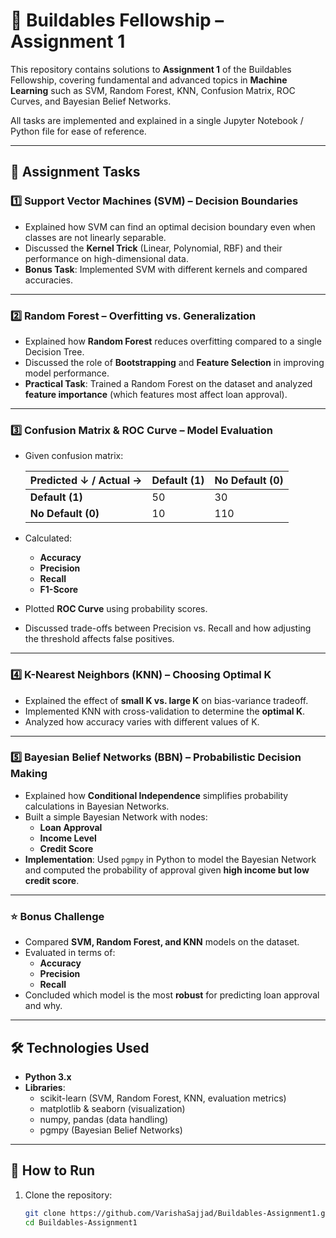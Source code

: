 # 📘 Buildables Fellowship – Assignment 1  

This repository contains solutions to **Assignment 1** of the Buildables Fellowship, covering fundamental and advanced topics in **Machine Learning** such as SVM, Random Forest, KNN, Confusion Matrix, ROC Curves, and Bayesian Belief Networks.  

All tasks are implemented and explained in a single Jupyter Notebook / Python file for ease of reference.  

---

## 📑 Assignment Tasks  

### 1️⃣ Support Vector Machines (SVM) – Decision Boundaries  
- Explained how SVM can find an optimal decision boundary even when classes are not linearly separable.  
- Discussed the **Kernel Trick** (Linear, Polynomial, RBF) and their performance on high-dimensional data.  
- **Bonus Task**: Implemented SVM with different kernels and compared accuracies.  

---

### 2️⃣ Random Forest – Overfitting vs. Generalization  
- Explained how **Random Forest** reduces overfitting compared to a single Decision Tree.  
- Discussed the role of **Bootstrapping** and **Feature Selection** in improving model performance.  
- **Practical Task**: Trained a Random Forest on the dataset and analyzed **feature importance** (which features most affect loan approval).  

---

### 3️⃣ Confusion Matrix & ROC Curve – Model Evaluation  
- Given confusion matrix:  

  | Predicted ↓ / Actual → | Default (1) | No Default (0) |  
  |-------------------------|-------------|----------------|  
  | **Default (1)**         | 50          | 30             |  
  | **No Default (0)**      | 10          | 110            |  

- Calculated:  
  - **Accuracy**  
  - **Precision**  
  - **Recall**  
  - **F1-Score**  
- Plotted **ROC Curve** using probability scores.  
- Discussed trade-offs between Precision vs. Recall and how adjusting the threshold affects false positives.  

---

### 4️⃣ K-Nearest Neighbors (KNN) – Choosing Optimal K  
- Explained the effect of **small K vs. large K** on bias-variance tradeoff.  
- Implemented KNN with cross-validation to determine the **optimal K**.  
- Analyzed how accuracy varies with different values of K.  

---

### 5️⃣ Bayesian Belief Networks (BBN) – Probabilistic Decision Making  
- Explained how **Conditional Independence** simplifies probability calculations in Bayesian Networks.  
- Built a simple Bayesian Network with nodes:  
  - **Loan Approval**  
  - **Income Level**  
  - **Credit Score**  
- **Implementation**: Used `pgmpy` in Python to model the Bayesian Network and computed the probability of approval given **high income but low credit score**.  

---

### ⭐ Bonus Challenge  
- Compared **SVM, Random Forest, and KNN** models on the dataset.  
- Evaluated in terms of:  
  - **Accuracy**  
  - **Precision**  
  - **Recall**  
- Concluded which model is the most **robust** for predicting loan approval and why.  

---

## 🛠️ Technologies Used  
- **Python 3.x**  
- **Libraries**:  
  - scikit-learn (SVM, Random Forest, KNN, evaluation metrics)  
  - matplotlib & seaborn (visualization)  
  - numpy, pandas (data handling)  
  - pgmpy (Bayesian Belief Networks)  

---

## 🚀 How to Run  

1. Clone the repository:  
   ```bash
   git clone https://github.com/VarishaSajjad/Buildables-Assignment1.git
   cd Buildables-Assignment1
